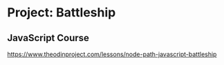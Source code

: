 # Project: Battleship
## JavaScript Course

https://www.theodinproject.com/lessons/node-path-javascript-battleship